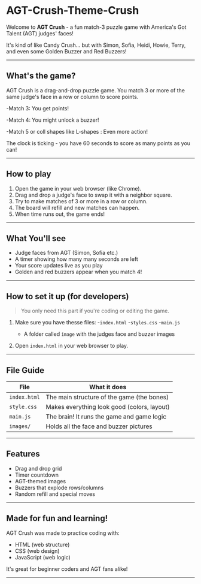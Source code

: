 # AGT-Crush-Theme-Crush

Welcome to **AGT Crush** - a fun match-3 puzzle game with America's Got Talent (AGT) judges' faces!

It's kind of like Candy Crush... but with Simon, Sofia, Heidi, Howie, Terry, and even some Golden Buzzer and Red Buzzers!

---

## What's the game?

AGT Crush is a drag-and-drop puzzle game. You match 3 or more of the same judge's face in a row or column to score points.

-Match 3: You get points!

-Match 4: You might unlock a buzzer!

-Match 5 or coll shapes like L-shapes : Even more action!

The clock is ticking - you have 60 seconds to score as many points as you can!

---

## How to play

1. Open the game in your web browser (like Chrome).
2. Drag and drop a judge's face to swap it with a neighbor square.
3. Try to make matches of 3 or more in a row or column.
4. The board will refill and new matches can happen.
5. When time runs out, the game ends!

---

## What You'll see

- Judge faces from AGT (Simon, Sofia etc.)
- A timer showing how many many seconds are left
- Your score updates live as you play
- Golden and red buzzers appear when you match 4!

---

## How to set it up (for developers)

> You only need this part if you're coding or editing the game.

1. Make sure you have thesse files:
    -`index.html`
    -`styles.css`
    -`main.js`
    - A folder called `image` with the judges face and buzzer images

2. Open `index.html` in your web browser to play.

---

## File Guide

| File    | What it does             |
|---------|--------------------------|
|`index.html` | The main structure of the game (the bones) |
|`style.css` | Makes everything look good (colors, layout)  |
|`main.js`   | The brain! It runs the game and game logic   |
|`images/`  | Holds all the face and buzzer pictures        |

---

## Features 

- Drag and drop grid
- Timer countdown
- AGT-themed images
- Buzzers that explode rows/columns
- Random refill and special moves

---

## Made for fun and learning!

AGT Crush was made to practice coding with:
- HTML (web structure)
- CSS (web design)
- JavaScript (web logic)

It's great for beginner coders and AGT fans alike!

---